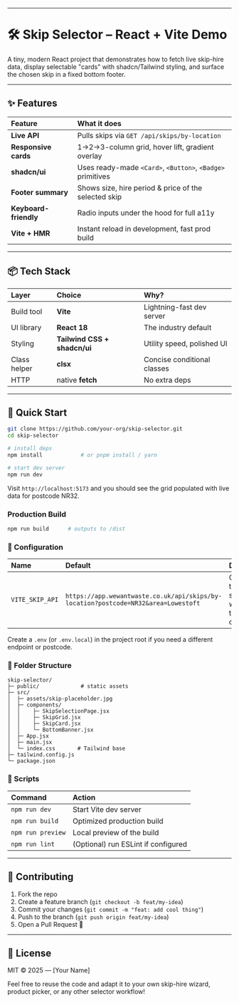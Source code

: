 
-----

# 🛠️ Skip Selector – React + Vite Demo

A tiny, modern React project that demonstrates how to fetch live skip-hire data, display selectable "cards" with shadcn/Tailwind styling, and surface the chosen skip in a fixed bottom footer.

-----

## ✨ Features

| Feature           | What it does                                  |
| :---------------- | :-------------------------------------------- |
| **Live API** | Pulls skips via `GET /api/skips/by-location`  |
| **Responsive cards** | 1→2→3-column grid, hover lift, gradient overlay |
| **shadcn/ui** | Uses ready-made `<Card>`, `<Button>`, `<Badge>` primitives |
| **Footer summary** | Shows size, hire period & price of the selected skip |
| **Keyboard-friendly** | Radio inputs under the hood for full a11y     |
| **Vite + HMR** | Instant reload in development, fast prod build |

-----

## 📦 Tech Stack

| Layer             | Choice                     | Why?                            |
| :---------------- | :------------------------- | :------------------------------ |
| Build tool        | **Vite** | Lightning-fast dev server       |
| UI library        | **React 18** | The industry default            |
| Styling           | **Tailwind CSS + shadcn/ui** | Utility speed, polished UI      |
| Class helper      | **clsx** | Concise conditional classes     |
| HTTP              | native **fetch** | No extra deps                   |

-----

## 🚀 Quick Start

```bash
git clone https://github.com/your-org/skip-selector.git
cd skip-selector

# install deps
npm install            # or pnpm install / yarn

# start dev server
npm run dev
```

Visit `http://localhost:5173` and you should see the grid populated with live data for postcode NR32.

### Production Build

```bash
npm run build      # outputs to /dist
```

### 🔧 Configuration

| Name          | Default                                                                 | Description                                                     |
| :------------ | :---------------------------------------------------------------------- | :-------------------------------------------------------------- |
| `VITE_SKIP_API` | `https://app.wewantwaste.co.uk/api/skips/by-location?postcode=NR32&area=Lowestoft` | Override the data source without touching code.                 |

Create a `.env` (or `.env.local`) in the project root if you need a different endpoint or postcode.

### 📂 Folder Structure

```
skip-selector/
├─ public/             # static assets
├─ src/
│  ├─ assets/skip-placeholder.jpg
│  ├─ components/
│  │    ├─ SkipSelectionPage.jsx
│  │    ├─ SkipGrid.jsx
│  │    ├─ SkipCard.jsx
│  │    └─ BottomBanner.jsx
│  ├─ App.jsx
│  ├─ main.jsx
│  └─ index.css       # Tailwind base
├─ tailwind.config.js
└─ package.json
```

### 📝 Scripts

| Command         | Action                          |
| :-------------- | :------------------------------ |
| `npm run dev`   | Start Vite dev server           |
| `npm run build` | Optimized production build      |
| `npm run preview` | Local preview of the build      |
| `npm run lint`  | (Optional) run ESLint if configured |

-----

## 🤝 Contributing

1.  Fork the repo
2.  Create a feature branch (`git checkout -b feat/my-idea`)
3.  Commit your changes (`git commit -m "feat: add cool thing"`)
4.  Push to the branch (`git push origin feat/my-idea`)
5.  Open a Pull Request 🚀

-----

## 📜 License

MIT © 2025 — [Your Name]

Feel free to reuse the code and adapt it to your own skip-hire wizard, product picker, or any other selector workflow\!
